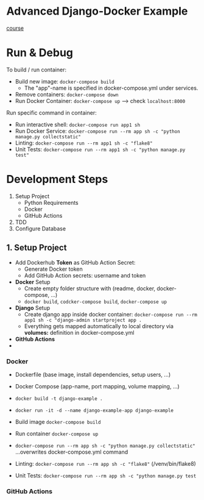# Advanced Django-Docker Example

[course](https://www.udemy.com/course/django-python-advanced/learn/lecture/32238716#announcements)

# Run & Debug

To build / run container:

- Build new image: `docker-compose build`
  - The "app"-name is specified in docker-compose.yml under services.
- Remove containers: `docker-compose down`
- Run Docker Container: `docker-compose up`  --> check `localhost:8000`

Run specific command in container:

- Run interactive shell: `docker-compose run app1 sh`
- Run Docker Service: `docker-compose run --rm app sh -c "python manage.py collectstatic"`
- Linting: `docker-compose run --rm app1 sh -c "flake8"`
- Unit Tests: `docker-compose run --rm app1 sh -c "python manage.py test"`

# Development Steps

1. Setup Project
    - Python Requirements
    - Docker
    - GitHub Actions
2. TDD
3. Configure Database

## 1. Setup Project

- Add Dockerhub **Token** as GitHub Action Secret:
  - Generate Docker token
  - Add GitHub Action secrets: username and token
- **Docker** Setup
  - Create empty folder structure with (readme, docker, docker-compose, ...)
  - `docker build`, `codcker-compose build`, `docker-compose up`
- **Django** Setup
  - Create django app inside docker container: `docker-compose run --rm app1 sh -c "django-admin startproject app .`
  - Everything gets mapped automatically to local directory via **volumes:** definition in docker-compose.yml
- **GitHub Actions**
-

### Docker

- Dockerfile (base image, install dependencies, setup users, ...)
- Docker Compose  (app-name, port mapping, volume mapping, ...)

- `docker build -t django-example .`
- `docker run -it -d --name django-example-app django-example`
- Build image `docker-compose build`
- Run container `docker-compose up`
- `docker-compose run --rm app sh -c "python manage.py collectstatic"`  ...overwrites docker-compose.yml command
- Linting: `docker-compose run --rm app sh -c "flake8"` (/venv/bin/flake8)
- Unit Tests: `docker-compose run --rm app sh -c "python manage.py test`

### GitHub Actions
